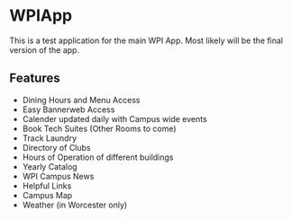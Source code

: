 # WPIApp
This is a test application for the main WPI App. Most likely will be the final version of the app.

## Features 
- Dining Hours and Menu Access
- Easy Bannerweb Access
- Calender updated daily with Campus wide events
- Book Tech Suites (Other Rooms to come)
- Track Laundry
- Directory of Clubs
- Hours of Operation of different buildings
- Yearly Catalog
- WPI Campus News
- Helpful Links
- Campus Map
- Weather (in Worcester only)

